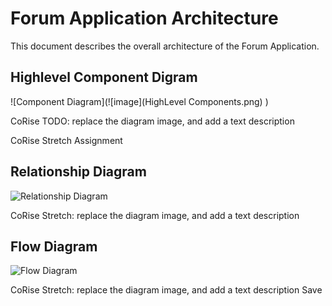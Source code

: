 # Forum Application Architecture

This document describes the overall architecture of the Forum Application. 

## Highlevel Component Digram

![Component Diagram](![image](HighLevel Components.png)
)

CoRise TODO: replace the diagram image, and add a text description

CoRise Stretch Assignment

## Relationship Diagram

![Relationship Diagram](relationship_diagram)

CoRise Stretch: replace the diagram image, and add a text description

## Flow Diagram

![Flow Diagram](flow_diagram)

CoRise Stretch: replace the diagram image, and add a text description
 Save
